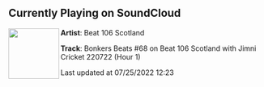 ## Currently Playing on SoundCloud

[<img align="left" width="100" src="https://i1.sndcdn.com/artworks-BxfPqsMYKb67xNzD-xQy2qQ-t500x500.jpg">](https://soundcloud.com/beat106scotland/bonkers-beats-68-on-beat-106-1?in=beat106scotland/sets/bonkers-beats-68-on-beat-106-scotland-with-jimni-cricket-dj-defective-220722)

**Artist**: Beat 106 Scotland 

**Track**: Bonkers Beats #68 on Beat 106 Scotland with Jimni Cricket 220722 (Hour 1)

Last updated at 07/25/2022 12:23

